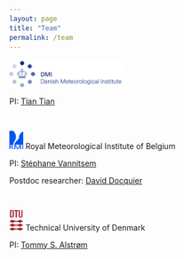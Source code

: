 ```yaml
---
layout: page
title: "Team"
permalink: /team
---
```


<img src="images/dmi_eng.png" height="40%" width="40%">

PI: [Tian Tian](http://research.dmi.dk/staff/all-staff/tian/)

&ensp;

<img src="/images/logo_rmicolor.png" height="5%" width="5%"> Royal Meteorological Institute of Belgium

PI: [Stéphane Vannitsem](https://climdyn.meteo.be/team/stephane-vannitsem)

Postdoc researcher: [David Docquier](https://climdyn.meteo.be/team/david-docquier)

&ensp;

<img src="/images/DTU_Logo.png" height="5%" width="5%"> Technical University of Denmark

PI: [Tommy S. Alstrøm](https://www.dtu.dk/english/person/tommy-sonne-alstroem?id=21803&entity=profile)
